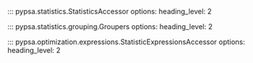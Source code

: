 <!--
SPDX-FileCopyrightText: PyPSA Contributors

SPDX-License-Identifier: CC-BY-4.0
-->

::: pypsa.statistics.StatisticsAccessor
    options:
        heading_level: 2

::: pypsa.statistics.grouping.Groupers
    options:
        heading_level: 2

::: pypsa.optimization.expressions.StatisticExpressionsAccessor
    options:
        heading_level: 2